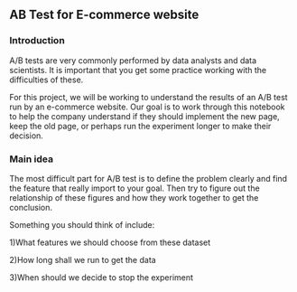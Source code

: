 ##                                         AB Test for E-commerce website

### Introduction

A/B tests are very commonly performed by data analysts and data scientists. It is important that you get some practice working with the difficulties of these.

For this project, we will be working to understand the results of an A/B test run by an e-commerce website. Our goal is to work through this notebook to help the company understand if they should implement the new page, keep the old page, or perhaps run the experiment longer to make their decision.

### Main idea

The most difficult part for A/B test is to define the problem clearly and find the feature that really import to your goal. Then try to figure out the relationship of these figures and how they work together to get the conclusion. 

Something you should think of include:

1)What features we should choose from these dataset

2)How long shall we run to get the data

3)When should we decide to stop the experiment







